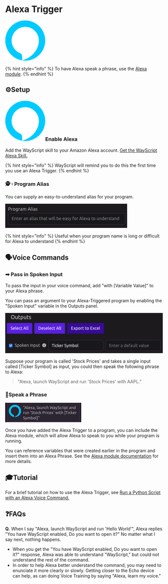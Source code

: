 # Alexa Trigger

![Run your program using an Alexa voice command.](../../.gitbook/assets/alexa_128x128.png)

{% hint style="info" %}
To have Alexa speak a phrase, use the [Alexa module](../modules/alexa.md).
{% endhint %}

## ⚙Setup

### ![](../../.gitbook/assets/alexa_128x128.png)Enable Alexa

Add the WayScript skill to your Amazon Alexa account. [Get the WayScript Alexa Skill.](https://www.amazon.com/gp/product/B07QXXG32B)

{% hint style="info" %}
WayScript will remind you to do this the first time you use an Alexa Trigger.
{% endhint %}

### 🕵♀Program Alias

You can supply an easy-to-understand alias for your program.

![](../../.gitbook/assets/screen-shot-2019-07-15-at-3.09.16-pm.png)

{% hint style="info" %}
Useful when your program name is long or difficult for Alexa to understand
{% endhint %}

## 🗣Voice Commands

### ➡ Pass in Spoken Input

To pass the input in your voice command, add "with \[Variable Value\]" to your Alexa phrase.

You can pass an argument to your Alexa-Triggered program by enabling the "Spoken Input" variable in the Outputs panel.

![](../../.gitbook/assets/screen-shot-2019-07-15-at-3.11.21-pm.png)

Suppose your program is called 'Stock Prices' and takes a single input called \[Ticker Symbol\] as input, you could then speak the following phrase to Alexa:

> "Alexa, launch WayScript and run 'Stock Prices' with AAPL."

### 💬Speak a Phrase

![](../../.gitbook/assets/screen-shot-2019-07-15-at-3.12.35-pm.png)

Once you have added the Alexa Trigger to a program, you can include the Alexa module, which will allow Alexa to speak to you while your program is running.

You can reference variables that were created earlier in the program and insert them into an Alexa Phrase. See the [Alexa module documentation](../modules/alexa.md) for more details.

## 🎓Tutorial

For a brief tutorial on how to use the Alexa Trigger, see [Run a Python Script with an Alexa Voice Command.](https://wayscript.com/blog_entry/36)

## ❓FAQs

**Q.** When I say "Alexa, launch WayScript and run 'Hello World'", Alexa replies "You have WayScript enabled, Do you want to open it?" No matter what I say next, nothing happens.

* When you get the "You have WayScript enabled, Do you want to open it?" response, Alexa was able to understand "WayScript," but could not understand the rest of the command. 
* In order to help Alexa better understand the command, you may need to enunciate it more clearly or slowly. Getting closer to the Echo device can help, as can doing Voice Training by saying "Alexa, learn my voice."

